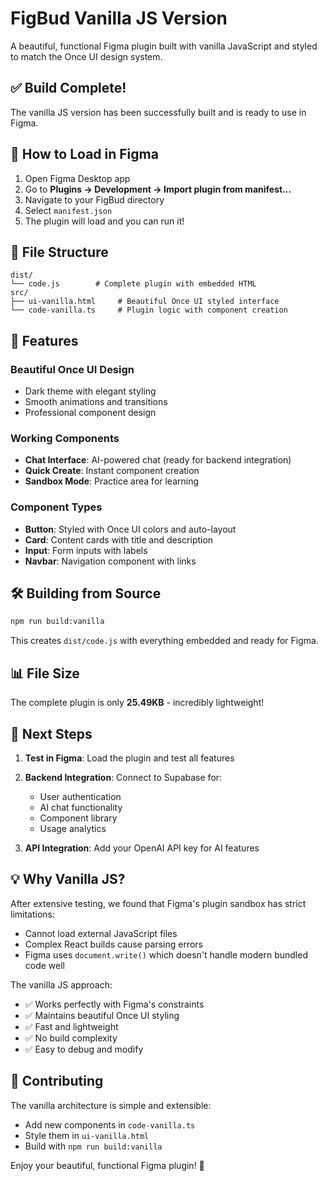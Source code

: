 # FigBud Vanilla JS Version

A beautiful, functional Figma plugin built with vanilla JavaScript and styled to match the Once UI design system.

## ✅ Build Complete!

The vanilla JS version has been successfully built and is ready to use in Figma.

## 🚀 How to Load in Figma

1. Open Figma Desktop app
2. Go to **Plugins → Development → Import plugin from manifest...**
3. Navigate to your FigBud directory
4. Select `manifest.json`
5. The plugin will load and you can run it!

## 📁 File Structure

```
dist/
└── code.js        # Complete plugin with embedded HTML
src/
├── ui-vanilla.html     # Beautiful Once UI styled interface
└── code-vanilla.ts     # Plugin logic with component creation
```

## 🎨 Features

### Beautiful Once UI Design
- Dark theme with elegant styling
- Smooth animations and transitions
- Professional component design

### Working Components
- **Chat Interface**: AI-powered chat (ready for backend integration)
- **Quick Create**: Instant component creation
- **Sandbox Mode**: Practice area for learning

### Component Types
- **Button**: Styled with Once UI colors and auto-layout
- **Card**: Content cards with title and description
- **Input**: Form inputs with labels
- **Navbar**: Navigation component with links

## 🛠️ Building from Source

```bash
npm run build:vanilla
```

This creates `dist/code.js` with everything embedded and ready for Figma.

## 📊 File Size

The complete plugin is only **25.49KB** - incredibly lightweight!

## 🎯 Next Steps

1. **Test in Figma**: Load the plugin and test all features
2. **Backend Integration**: Connect to Supabase for:
   - User authentication
   - AI chat functionality
   - Component library
   - Usage analytics

3. **API Integration**: Add your OpenAI API key for AI features

## 💡 Why Vanilla JS?

After extensive testing, we found that Figma's plugin sandbox has strict limitations:
- Cannot load external JavaScript files
- Complex React builds cause parsing errors
- Figma uses `document.write()` which doesn't handle modern bundled code well

The vanilla JS approach:
- ✅ Works perfectly with Figma's constraints
- ✅ Maintains beautiful Once UI styling
- ✅ Fast and lightweight
- ✅ No build complexity
- ✅ Easy to debug and modify

## 🤝 Contributing

The vanilla architecture is simple and extensible:
- Add new components in `code-vanilla.ts`
- Style them in `ui-vanilla.html`
- Build with `npm run build:vanilla`

Enjoy your beautiful, functional Figma plugin! 🎉